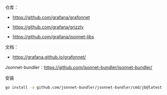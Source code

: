 仓库：

- <https://github.com/grafana/grafonnet>
- <https://github.com/grafana/grizzly>

- <https://github.com/grafana/jsonnet-libs>

文档：

- <https://grafana.github.io/grafonnet/>

Jsonnet-bundler：<https://github.com/jsonnet-bundler/jsonnet-bundler/>

安装

```bash
go install -a github.com/jsonnet-bundler/jsonnet-bundler/cmd/jb@latest
```

